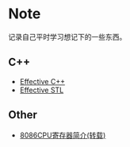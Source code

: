 # Note

记录自己平时学习想记下的一些东西。

## C++

* [Effective C++](C++/Effective_C++.md)
* [Effective STL](C++/Effective_STL.md)

## Other

* [8086CPU寄存器简介(转载)](Other/8086CPU寄存器简介_转载.md)